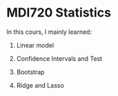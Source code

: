 # MDI720 Statistics

In this cours, I mainly learned:

1. Linear model

2. Confidence Intervals and Test

3. Bootstrap

4. Ridge and Lasso
